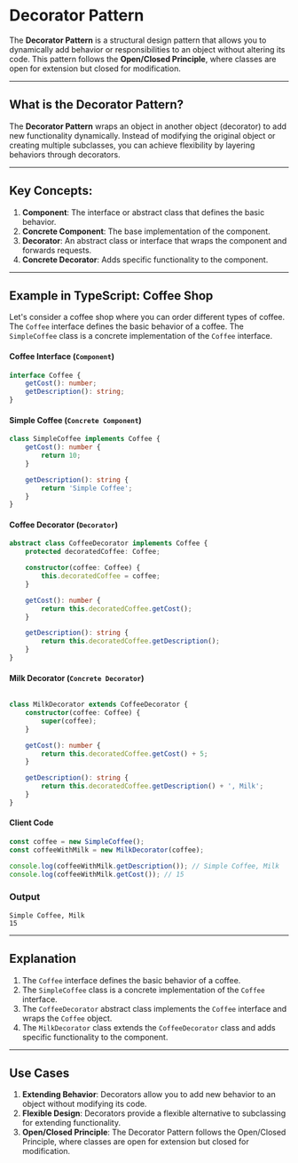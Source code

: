 # Decorator Pattern

The **Decorator Pattern** is a structural design pattern that allows you to dynamically add behavior or responsibilities to an object without altering its code. This pattern follows the **Open/Closed Principle**, where classes are open for extension but closed for modification.

---

##  What is the Decorator Pattern?

The **Decorator Pattern** wraps an object in another object (decorator) to add new functionality dynamically. Instead of modifying the original object or creating multiple subclasses, you can achieve flexibility by layering behaviors through decorators.

---

## Key Concepts:
1. **Component**: The interface or abstract class that defines the basic behavior.
2. **Concrete Component**: The base implementation of the component.
3. **Decorator**: An abstract class or interface that wraps the component and forwards requests.
4. **Concrete Decorator**: Adds specific functionality to the component.

---

## Example in TypeScript: Coffee Shop 

Let's consider a coffee shop where you can order different types of coffee. The `Coffee` interface defines the basic behavior of a coffee. The `SimpleCoffee` class is a concrete implementation of the `Coffee` interface.

#### Coffee Interface (`Component`)
```typescript
interface Coffee {
    getCost(): number;
    getDescription(): string;
}
```

#### Simple Coffee (`Concrete Component`)
```typescript
class SimpleCoffee implements Coffee {
    getCost(): number {
        return 10;
    }

    getDescription(): string {
        return 'Simple Coffee';
    }
}
```

#### Coffee Decorator (`Decorator`)
```typescript
abstract class CoffeeDecorator implements Coffee {
    protected decoratedCoffee: Coffee;

    constructor(coffee: Coffee) {
        this.decoratedCoffee = coffee;
    }

    getCost(): number {
        return this.decoratedCoffee.getCost();
    }

    getDescription(): string {
        return this.decoratedCoffee.getDescription();
    }
}
```

#### Milk Decorator (`Concrete Decorator`)
```typescript

class MilkDecorator extends CoffeeDecorator {
    constructor(coffee: Coffee) {
        super(coffee);
    }

    getCost(): number {
        return this.decoratedCoffee.getCost() + 5;
    }

    getDescription(): string {
        return this.decoratedCoffee.getDescription() + ', Milk';
    }
}
```

#### Client Code
```typescript
const coffee = new SimpleCoffee();
const coffeeWithMilk = new MilkDecorator(coffee);

console.log(coffeeWithMilk.getDescription()); // Simple Coffee, Milk
console.log(coffeeWithMilk.getCost()); // 15
```
### Output
```
Simple Coffee, Milk
15
```
---

## Explanation

1. The `Coffee` interface defines the basic behavior of a coffee.
2. The `SimpleCoffee` class is a concrete implementation of the `Coffee` interface.
3. The `CoffeeDecorator` abstract class implements the `Coffee` interface and wraps the `Coffee` object.
4. The `MilkDecorator` class extends the `CoffeeDecorator` class and adds specific functionality to the component.

---

## Use Cases
1. **Extending Behavior**: Decorators allow you to add new behavior to an object without modifying its code.
2. **Flexible Design**: Decorators provide a flexible alternative to subclassing for extending functionality.
3. **Open/Closed Principle**: The Decorator Pattern follows the Open/Closed Principle, where classes are open for extension but closed for modification.

